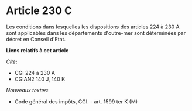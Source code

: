 # Article 230 C

Les conditions dans lesquelles les dispositions des articles 224 à 230 A sont applicables dans les départements d'outre-mer
sont déterminées par décret en Conseil d'Etat.

**Liens relatifs à cet article**

_Cite_:

  - CGI 224 à 230 A
  - CGIAN2 140 J, 140 K

_Nouveaux textes_:

  - Code général des impôts, CGI. - art. 1599 ter K (M)
